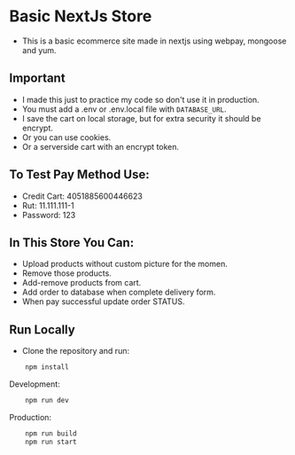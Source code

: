 # Basic NextJs Store

- This is a basic ecommerce site made in nextjs using webpay, mongoose and yum.

## Important
- I made this just to practice my code so don't use it in production. 
- You must add a .env or .env.local file with `DATABASE_URL`.
- I save the cart on local storage, but for extra security it should be encrypt.
- Or you can use cookies.
- Or a serverside cart with an encrypt token.

## To Test Pay Method Use:
- Credit Cart: 4051885600446623
- Rut: 11.111.111-1
- Password: 123

## In This Store You Can:
- Upload products without custom picture for the momen.
- Remove those products.
- Add-remove products from cart.
- Add order to database when complete delivery form.
- When pay successful update order STATUS.

## Run Locally 
- Clone the repository and run:

```bash
    npm install
```
Development:
```bash
    npm run dev
```
Production:
```bash
    npm run build
    npm run start
```

